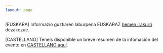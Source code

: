 ```yaml
---
layout: page
---
```

[EUSKARA]
Informazio guztiaren laburpena EUSKARAZ [hemen irakurri](https://hackcancer.github.io/euskaraz.html) dezakezue.

[CASTELLANO]
Teneís disponible un breve resumen de la infomación del evento en [CASTELLANO aquí](https://hackcancer.github.io/encastellano.html).
